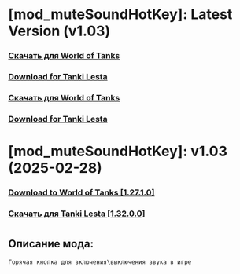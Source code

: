 # [mod_muteSoundHotKey]: Latest Version (v1.03)
### [**Скачать для World of Tanks**](https://github.com/spoter/spoter-mods/releases/download/latest/mod_muteSoundHotKey.zip)
### [**Download for Tanki Lesta**](https://github.com/spoter/spoter-mods/releases/download/latest/mod_muteSoundHotKey_RU.zip)
### [**Скачать для World of Tanks**](https://github.com/spoter/spoter-mods/releases/download/latest/mod_muteSoundHotKey.zip)
### [**Download for Tanki Lesta**](https://github.com/spoter/spoter-mods/releases/download/latest/mod_muteSoundHotKey_RU.zip)
#
# [mod_muteSoundHotKey]: v1.03 (2025-02-28)
### [**Download to World of Tanks [1.27.1.0]**](https://github.com/spoter/spoter-mods/releases/download/v7/mod_muteSoundHotKey.zip)
### [**Скачать для Tanki Lesta [1.32.0.0]**](https://github.com/spoter/spoter-mods/releases/download/v7/mod_muteSoundHotKey_RU.zip)
#
## Описание мода:
    Горячая кнопка для включения\выключения звука в игре


